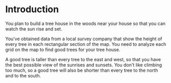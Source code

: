 # Introduction

You plan to build a tree house in the woods near your house so that you can watch the sun rise and set.

You've obtained data from a local survey company that show the height of every tree in each rectangular section of the map.
You need to analyze each grid on the map to find good trees for your tree house.

A good tree is taller than every tree to the east and west, so that you have the best possible view of the sunrises and sunsets.
You don't like climbing too much, so a good tree will also be shorter than every tree to the north and to the south.
